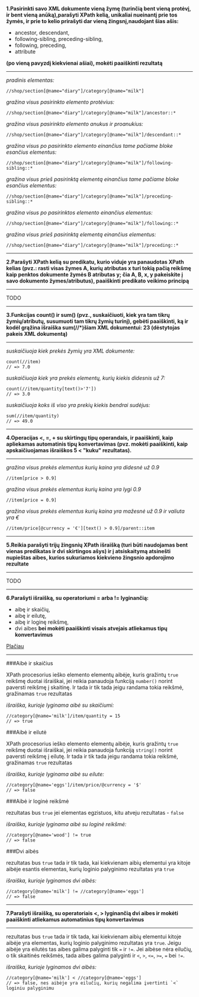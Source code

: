 __1.Pasirinkti savo XML dokumente vieną žymę (turinčią bent vieną protėvį, ir bent vieną anūką),parašyti XPath kelią, unikaliai nueinantį prie tos žymės, ir prie to kelio prirašyti dar vieną žingsnį,naudojant šias ašis:__

* ancestor, descendant,
* following-sibling, preceding-sibling,
* following, preceding,
* attribute

__(po vieną pavyzdį kiekvienai ašiai), mokėti paaiškinti rezultatą__

---

_pradinis elementas:_
```xpath
//shop/section[@name="diary"]/category[@name="milk"]
```

_gražina visus pasirinkto elemento protėvius:_
```xpath
//shop/section[@name="diary"]/category[@name="milk"]/ancestor::*
```

_gražina visus pasirinkto elemento anukus ir proanukius:_
```xpath
//shop/section[@name="diary"]/category[@name="milk"]/descendant::*
```

_gražina visus po pasirinkto elemento einančius tame pačiame bloke esančius elementus:_
```xpath
//shop/section[@name="diary"]/category[@name="milk"]/following-sibling::*
```

_gražina visus prieš pasirinktą elementą einančius tame pačiame bloke esančius elementus:_
```xpath
//shop/section[@name="diary"]/category[@name="milk"]/preceding-sibling::*
```

_gražina visus po pasirinktos elemento einančius elementus:_
```xpath
//shop/section[@name="diary"]/category[@name="milk"]/following::*
```

_gražina visus prieš pasirinktą elementą einančius elementus:_
```xpath
//shop/section[@name="diary"]/category[@name="milk"]/preceding::*
```

---

__2.Parašyti XPath kelią su predikatu, kurio viduje yra panaudotas XPath kelias (pvz.: rasti visas žymes A, kurių atributas x turi tokią pačią reikšmę kaip penktos dokumente žymės B atributas y; čia A, B, x, y pakeiskite į savo dokumento žymes/atributus), paaiškinti predikato veikimo principą__

---

TODO

---

__3.Funkcijas count() ir sum() (pvz., suskaičiuoti, kiek yra tam tikrų žymių/atributų, susumuoti tam tikrų žymių turinį), gebėti paaiškinti, ką ir kodėl grąžina išraiška sum(//*)šiam XML dokumentui: <a><b>2</b><c>3</c></a> (dėstytojas pakeis XML dokumentą)__

---

_suskaičiuoja kiek prekės žymių yra XML dokumente:_
```xpath
count(//item)
// => 7.0
```

_suskaičiuoja kiek yra prekės elementų, kurių kiekis didesnis už 7:_
```xpath
count(//item/quantity[text()>'7'])
// => 3.0
```

_suskaičiuoja koks iš viso yra prekių kiekis bendrai sudėjus:_
```xpath
sum(//item/quantity)
// => 49.0
```

---

__4.Operacijas <, =, + su skirtingų tipų operandais, ir paaiškinti, kaip apliekamas automatinis tipų konvertavimas (pvz. mokėti paaiškinti, kaip apskaičiuojamas išraiškos 5 < "kuku" rezultatas).__

---

_gražina visus prekės elementus kurių kaina yra didesnė už 0.9_
```xpath
//item[price > 0.9]
```

_gražina visus prekės elementus kurių kaina yra lygi 0.9_
```xpath
//item[price = 0.9]
```

_gražina visus prekės elementus kurių kaina yra mažesnė už 0.9 ir valiuta yra €_
```xpath
//item/price[@currency = '€'][text() > 0.9]/parent::item
```

---

__5.Reikia parašyti trijų žingsnių XPath išraišką (turi būti naudojamas bent vienas predikatas ir dvi skirtingos ašys) ir į atsiskaitymą atsinešti nupieštas aibes, kurios sukuriamos kiekvieno žingsnio apdorojimo rezultate__

---

TODO

---

__6.Parašyti išraišką, su operatoriumi = arba != lyginančią:__
* aibę ir skaičių,
* aibę ir eilutę,
* aibę ir loginę reikšmę,
* dvi aibes
__bei mokėti paaiškinti visais atvejais atliekamus tipų konvertavimus__

[Plačiau](https://www.stylusstudio.com/docs/v2009/d_xpath57.html)

---

###Aibė ir skaičius

XPath procesorius ieško elemento elementų aibėje, kuris gražintų `true` reikšmę duotai išraiškai, jei reikia panaudoja funkciją `number()` norint paversti reikšmę į skaitinę. Ir tada ir tik tada jeigu randama tokia reikšmė, gražinamas `true` rezultatas

_išraiška, kurioje lyginama aibė su skaičiumi:_
```xpath
//category[@name='milk']/item/quantity = 15
// => true
```

###Aibė ir eilutė

XPath procesorius ieško elemento elementų aibėje, kuris gražintų `true` reikšmę duotai išraiškai, jei reikia panaudoja funkciją `string()` norint paversti reikšmę į eilutę. Ir tada ir tik tada jeigu randama tokia reikšmė, gražinamas `true` rezultatas

_išraiška, kurioje lyginama aibė su eilute:_
```xpath
//category[@name='eggs']/item/price/@currency = '$'
// => false
```

###Aibė ir loginė reikšmė

rezultatas bus `true` jei elementas egzistuos, kitu atveju rezultatas - `false`

_išraiška, kurioje lyginama aibė su loginė reikšmė:_
```xpath
//category[@name='wood'] != true
// => false
```

###Dvi aibės

rezultatas bus `true` tada ir tik tada, kai kiekvienam aibių elementui yra kitoje aibėje esantis elementas, kurių loginio palyginimo rezultatas yra `true`

_išraiška, kurioje lyginamos dvi aibės:_
```xpath
//category[@name='milk'] != //category[@name='eggs']
// => false
```

---

__7.Parašyti išraišką, su operatoriais <, > lyginančią dvi aibes ir mokėti paaiškinti atliekamus automatinius tipų konvertavimus__

---

rezultatas bus `true` tada ir tik tada, kai kiekvienam aibių elementui kitoje aibėje yra elementas, kurių loginio palyginimo rezultatas yra `true`. Jeigu aibėje yra eilutės tas aibes galima palyginti tik `=` ir `!=`. Jei aibėse nėra eilučių, o tik skaitinės reikšmės, tada aibes galima palyginti ir `<`, `>`, `<=`, `>=`, `=` bei `!=`.

_išraiška, kurioje lyginamos dvi aibės:_
```xpath
//category[@name='milk'] < //category[@name='eggs']
// => false, nes aibėje yra eilučių, kurių negalima įvertinti `<` loginiu palyginimu
```